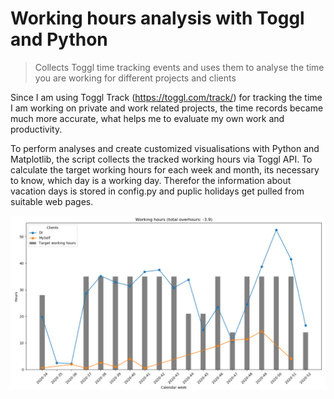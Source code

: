 # Working hours analysis with Toggl and Python

> Collects Toggl time tracking events and uses them to analyse the time you are working for different projects and clients

Since I am using Toggl Track (https://toggl.com/track/) for tracking the time I am working on private and work related projects, the time records became much more accurate, what
helps me to evaluate my own work and productivity.

To perform analyses and create customized visualisations with Python and Matplotlib, the script collects the tracked working hours via Toggl API. To calculate the target working hours for each week and month, its necessary to know, which day is a working day.
Therefor the information about vacation days is stored in config.py and puplic holidays get pulled from suitable web pages.


<img src=".\img\matplotlib.PNG" width="1000">